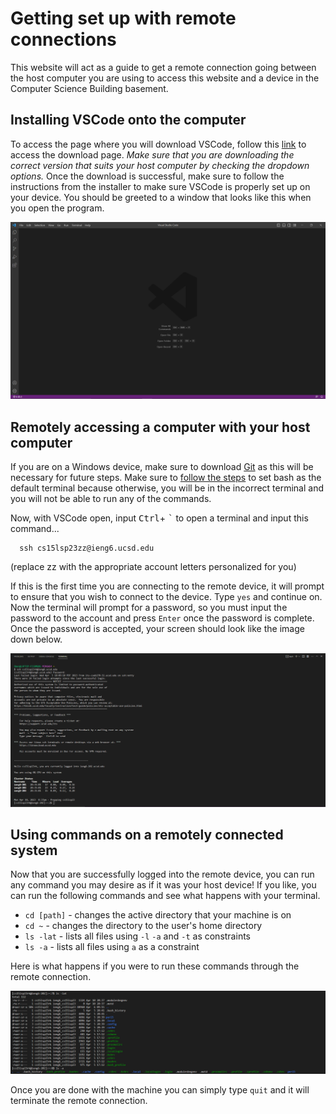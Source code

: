 # Getting set up with remote connections
This website will act as a guide to get a remote connection going between the host computer you are using to access this website and a device in the Computer Science Building basement.
## Installing VSCode onto the computer
To access the page where you will download VSCode, follow this [link](https://code.visualstudio.com) to access the download page. *Make sure that you are downloading the correct version that suits your host computer by checking the dropdown options.* Once the download is successful, make sure to follow the instructions from the installer to make sure VSCode is properly set up on your device. You should be greeted to a window that looks like this when you open the program.

![Image](VSCODE_DOWNLOAD_PAGE.PNG)

## Remotely accessing a computer with your host computer
If you are on a Windows device, make sure to download [Git](https://gitforwindows.org) as this will be necessary for future steps. Make sure to [follow the steps](https://stackoverflow.com/questions/42606837/how-do-i-use-bash-on-windows-from-the-visual-studio-code-integrated-terminal/50527994#50527994) to set bash as the default terminal because otherwise, you will be in the incorrect terminal and you will not be able to run any of the commands.

Now, with VSCode open, input <kbd>Ctrl</kbd>+ <kbd>`</kbd> to open a terminal and input this command...
```
  ssh cs15lsp23zz@ieng6.ucsd.edu
```
(replace zz with the appropriate account letters personalized for you)

If this is the first time you are connecting to the remote device, it will prompt to ensure that you wish to connect to the device. Type `yes` and continue on.
Now the terminal will prompt for a password, so you must input the password to the account and press `Enter` once the password is complete. Once the password is accepted, your screen should look like the image down below.

![Image](REMOTE_CONNECTION.PNG)

## Using commands on a remotely connected system
Now that you are successfully logged into the remote device, you can run any command you may desire as if it was your host device! If you like, you can run the following commands and see what happens with your terminal.
* `cd [path]` - changes the active directory that your machine is on
* `cd ~` - changes the directory to the user's home directory
* `ls -lat` - lists all files using `-l` `-a` and `-t` as constraints
* `ls -a` - lists all files using `a` as a constraint

Here is what happens if you were to run these commands through the remote connection.



![Image](SAMPLE_CODE.PNG)

Once you are done with the machine you can simply type `quit` and it will terminate the remote connection.
